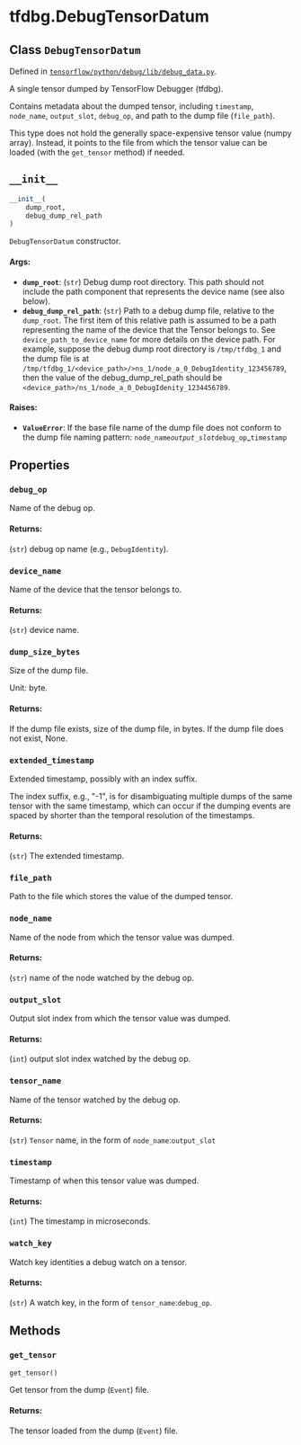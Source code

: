 <div itemscope itemtype="http://developers.google.com/ReferenceObject">
<meta itemprop="name" content="tfdbg.DebugTensorDatum" />
<meta itemprop="path" content="Stable" />
<meta itemprop="property" content="debug_op"/>
<meta itemprop="property" content="device_name"/>
<meta itemprop="property" content="dump_size_bytes"/>
<meta itemprop="property" content="extended_timestamp"/>
<meta itemprop="property" content="file_path"/>
<meta itemprop="property" content="node_name"/>
<meta itemprop="property" content="output_slot"/>
<meta itemprop="property" content="tensor_name"/>
<meta itemprop="property" content="timestamp"/>
<meta itemprop="property" content="watch_key"/>
<meta itemprop="property" content="__init__"/>
<meta itemprop="property" content="get_tensor"/>
</div>

# tfdbg.DebugTensorDatum

## Class `DebugTensorDatum`





Defined in [`tensorflow/python/debug/lib/debug_data.py`](/code/stable/tensorflow/python/debug/lib/debug_data.py).

A single tensor dumped by TensorFlow Debugger (tfdbg).

Contains metadata about the dumped tensor, including `timestamp`,
`node_name`, `output_slot`, `debug_op`, and path to the dump file
(`file_path`).

This type does not hold the generally space-expensive tensor value (numpy
array). Instead, it points to the file from which the tensor value can be
loaded (with the `get_tensor` method) if needed.

<h2 id="__init__"><code>__init__</code></h2>

``` python
__init__(
    dump_root,
    debug_dump_rel_path
)
```

`DebugTensorDatum` constructor.

#### Args:

* <b>`dump_root`</b>: (`str`) Debug dump root directory. This path should not include
    the path component that represents the device name (see also below).
* <b>`debug_dump_rel_path`</b>: (`str`) Path to a debug dump file, relative to the
    `dump_root`. The first item of this relative path is assumed to be
    a path representing the name of the device that the Tensor belongs to.
    See `device_path_to_device_name` for more details on the device path.
    For example, suppose the debug dump root
    directory is `/tmp/tfdbg_1` and the dump file is at
    `/tmp/tfdbg_1/<device_path>/>ns_1/node_a_0_DebugIdentity_123456789`,
    then the value of the debug_dump_rel_path should be
    `<device_path>/ns_1/node_a_0_DebugIdenity_1234456789`.


#### Raises:

* <b>`ValueError`</b>: If the base file name of the dump file does not conform to
    the dump file naming pattern:
    `node_name`_`output_slot`_`debug_op`_`timestamp`



## Properties

<h3 id="debug_op"><code>debug_op</code></h3>

Name of the debug op.

#### Returns:

(`str`) debug op name (e.g., `DebugIdentity`).

<h3 id="device_name"><code>device_name</code></h3>

Name of the device that the tensor belongs to.

#### Returns:

(`str`) device name.

<h3 id="dump_size_bytes"><code>dump_size_bytes</code></h3>

Size of the dump file.

Unit: byte.

#### Returns:

If the dump file exists, size of the dump file, in bytes.
If the dump file does not exist, None.

<h3 id="extended_timestamp"><code>extended_timestamp</code></h3>

Extended timestamp, possibly with an index suffix.

The index suffix, e.g., "-1", is for disambiguating multiple dumps of the
same tensor with the same timestamp, which can occur if the dumping events
are spaced by shorter than the temporal resolution of the timestamps.

#### Returns:

(`str`) The extended timestamp.

<h3 id="file_path"><code>file_path</code></h3>

Path to the file which stores the value of the dumped tensor.

<h3 id="node_name"><code>node_name</code></h3>

Name of the node from which the tensor value was dumped.

#### Returns:

(`str`) name of the node watched by the debug op.

<h3 id="output_slot"><code>output_slot</code></h3>

Output slot index from which the tensor value was dumped.

#### Returns:

(`int`) output slot index watched by the debug op.

<h3 id="tensor_name"><code>tensor_name</code></h3>

Name of the tensor watched by the debug op.

#### Returns:

(`str`) `Tensor` name, in the form of `node_name`:`output_slot`

<h3 id="timestamp"><code>timestamp</code></h3>

Timestamp of when this tensor value was dumped.

#### Returns:

(`int`) The timestamp in microseconds.

<h3 id="watch_key"><code>watch_key</code></h3>

Watch key identities a debug watch on a tensor.

#### Returns:

(`str`) A watch key, in the form of `tensor_name`:`debug_op`.



## Methods

<h3 id="get_tensor"><code>get_tensor</code></h3>

``` python
get_tensor()
```

Get tensor from the dump (`Event`) file.

#### Returns:

The tensor loaded from the dump (`Event`) file.



